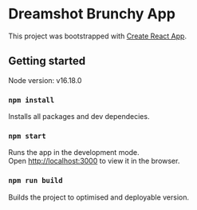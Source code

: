 # Dreamshot Brunchy App

This project was bootstrapped with [Create React App](https://github.com/facebook/create-react-app).

## Getting started

Node version: v16.18.0

### `npm install`

Installs all packages and dev dependecies.

### `npm start`

Runs the app in the development mode.\
Open [http://localhost:3000](http://localhost:3000) to view it in the browser.

### `npm run build`

Builds the project to optimised and deployable version.
